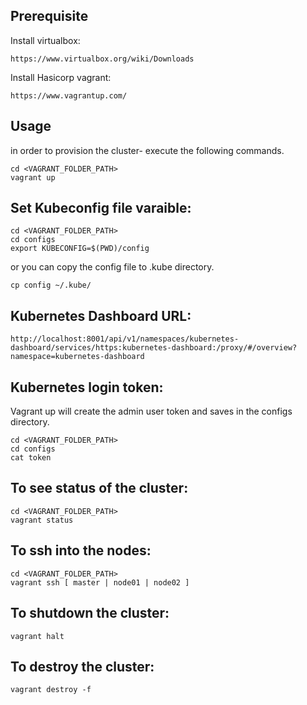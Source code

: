 ## Prerequisite
Install virtualbox:
```shell
https://www.virtualbox.org/wiki/Downloads
```

Install Hasicorp vagrant:
```shell
https://www.vagrantup.com/
```

## Usage

in order to provision the cluster- execute the following commands.

```shell
cd <VAGRANT_FOLDER_PATH>
vagrant up
```

## Set Kubeconfig file varaible:

```shell
cd <VAGRANT_FOLDER_PATH>
cd configs
export KUBECONFIG=$(PWD)/config
```

or you can copy the config file to .kube directory.

```shell
cp config ~/.kube/
```

## Kubernetes Dashboard URL:

```shell
http://localhost:8001/api/v1/namespaces/kubernetes-dashboard/services/https:kubernetes-dashboard:/proxy/#/overview?namespace=kubernetes-dashboard
```

## Kubernetes login token:

Vagrant up will create the admin user token and saves in the configs directory.

```shell
cd <VAGRANT_FOLDER_PATH>
cd configs
cat token
```

## To see status of the cluster:

```shell
cd <VAGRANT_FOLDER_PATH>
vagrant status
```

## To ssh into the nodes:

```shell
cd <VAGRANT_FOLDER_PATH>
vagrant ssh [ master | node01 | node02 ]
```

## To shutdown the cluster:

```shell
vagrant halt
```

## To destroy the cluster:

```shell
vagrant destroy -f
```
